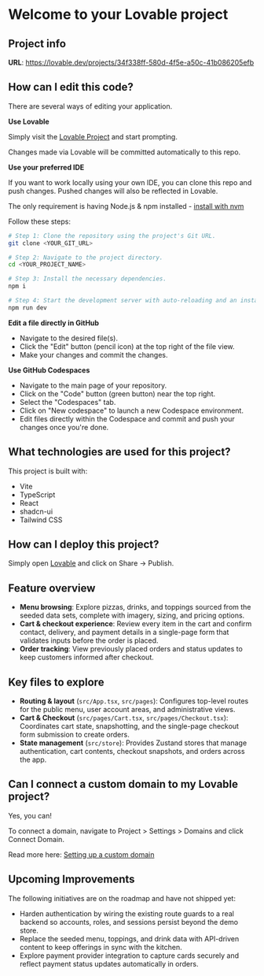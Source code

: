 # Welcome to your Lovable project

## Project info

**URL**: https://lovable.dev/projects/34f338ff-580d-4f5e-a50c-41b086205efb

## How can I edit this code?

There are several ways of editing your application.

**Use Lovable**

Simply visit the [Lovable Project](https://lovable.dev/projects/34f338ff-580d-4f5e-a50c-41b086205efb) and start prompting.

Changes made via Lovable will be committed automatically to this repo.

**Use your preferred IDE**

If you want to work locally using your own IDE, you can clone this repo and push changes. Pushed changes will also be reflected in Lovable.

The only requirement is having Node.js & npm installed - [install with nvm](https://github.com/nvm-sh/nvm#installing-and-updating)

Follow these steps:

```sh
# Step 1: Clone the repository using the project's Git URL.
git clone <YOUR_GIT_URL>

# Step 2: Navigate to the project directory.
cd <YOUR_PROJECT_NAME>

# Step 3: Install the necessary dependencies.
npm i

# Step 4: Start the development server with auto-reloading and an instant preview.
npm run dev
```

**Edit a file directly in GitHub**

- Navigate to the desired file(s).
- Click the "Edit" button (pencil icon) at the top right of the file view.
- Make your changes and commit the changes.

**Use GitHub Codespaces**

- Navigate to the main page of your repository.
- Click on the "Code" button (green button) near the top right.
- Select the "Codespaces" tab.
- Click on "New codespace" to launch a new Codespace environment.
- Edit files directly within the Codespace and commit and push your changes once you're done.

## What technologies are used for this project?

This project is built with:

- Vite
- TypeScript
- React
- shadcn-ui
- Tailwind CSS

## How can I deploy this project?

Simply open [Lovable](https://lovable.dev/projects/34f338ff-580d-4f5e-a50c-41b086205efb) and click on Share -> Publish.

## Feature overview

- **Menu browsing**: Explore pizzas, drinks, and toppings sourced from the seeded data sets, complete with imagery, sizing, and pricing options.
- **Cart & checkout experience**: Review every item in the cart and confirm contact, delivery, and payment details in a single-page form that validates inputs before the order is placed.
- **Order tracking**: View previously placed orders and status updates to keep customers informed after checkout.

## Key files to explore

- **Routing & layout** (`src/App.tsx`, `src/pages`): Configures top-level routes for the public menu, user account areas, and administrative views.
- **Cart & Checkout** (`src/pages/Cart.tsx`, `src/pages/Checkout.tsx`): Coordinates cart state, snapshotting, and the single-page checkout form submission to create orders.
- **State management** (`src/store`): Provides Zustand stores that manage authentication, cart contents, checkout snapshots, and orders across the app.

## Can I connect a custom domain to my Lovable project?

Yes, you can!

To connect a domain, navigate to Project > Settings > Domains and click Connect Domain.

Read more here: [Setting up a custom domain](https://docs.lovable.dev/tips-tricks/custom-domain#step-by-step-guide)

## Upcoming Improvements

The following initiatives are on the roadmap and have not shipped yet:

- Harden authentication by wiring the existing route guards to a real backend so accounts, roles, and sessions persist beyond the demo store.
- Replace the seeded menu, toppings, and drink data with API-driven content to keep offerings in sync with the kitchen.
- Explore payment provider integration to capture cards securely and reflect payment status updates automatically in orders.

